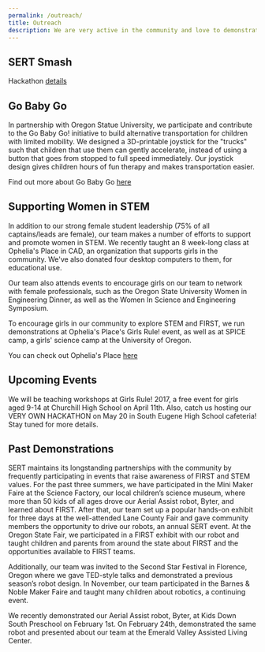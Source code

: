 ```yaml
---
permalink: /outreach/
title: Outreach
description: We are very active in the community and love to demonstrate our robotics at many different locations.
---
```


## SERT Smash
Hackathon <a href="https://sert2521.org/hack/"> details</a>


## Go Baby Go

In partnership with Oregon Statue University, we participate and contribute to the Go
Baby Go! initiative to build alternative transportation for children with limited
mobility. We designed a 3D-printable joystick for the "trucks" such that children
that use them can gently accelerate, instead of using a button that goes from stopped
to full speed immediately. Our joystick design gives children hours of fun therapy
and makes transportation easier.

Find out more about Go Baby Go <a href="http://health.oregonstate.edu/gobabygo">here</a>

## Supporting Women in STEM

In addition to our strong female student leadership (75% of all captains/leads are
female), our team makes a number of efforts to support and promote women in STEM. We
recently taught an 8 week-long class at Ophelia's Place in CAD, an organization that
supports girls in the community. We've also donated four desktop computers to them,
for educational use.

Our team also attends events to encourage girls on our team to network with female
professionals, such as the Oregon State University Women in Engineering Dinner, as
well as the Women In Science and Engineering Symposium.

To encourage girls in our community to explore STEM and FIRST, we run demonstrations
at Ophelia's Place's Girls Rule! event, as well as at SPICE camp, a girls' science
camp at the University of Oregon.

You can check out Ophelia's Place <a href="http://opheliasplace.net/">here</a>


## Upcoming Events

We will be teaching workshops at Girls Rule! 2017, a free event for girls aged 9-14
at Churchill High School on April 11th. Also, catch us hosting our VERY OWN
HACKATHON on May 20 in South Eugene High School cafeteria! Stay tuned for more
details.


## Past Demonstrations

SERT maintains its longstanding partnerships with the community by frequently
participating in events that raise awareness of FIRST and STEM values. For the past
three summers, we have participated in the Mini Maker Faire at the Science Factory,
our local children’s science museum, where more than 50 kids of all ages drove our
Aerial Assist robot, Byter, and learned about FIRST. After that, our team set up a
popular hands-on exhibit for three days at the well-attended Lane County Fair and
gave community members the opportunity to drive our robots, an annual SERT event. At
the Oregon State Fair, we participated in a FIRST exhibit with our robot and taught
children and  parents from around the state about FIRST and the opportunities
available to FIRST teams.

Additionally, our team was invited to the Second Star Festival in Florence, Oregon
where we gave TED-style talks and demonstrated a previous season’s robot design. In
November, our team participated in the Barnes & Noble Maker Faire and taught many
children about robotics, a continuing event.

We recently demonstrated our Aerial Assist robot, Byter, at Kids Down South Preschool
on February 1st. On February 24th, demonstrated the same robot and presented about
our team at the Emerald Valley Assisted Living Center.
